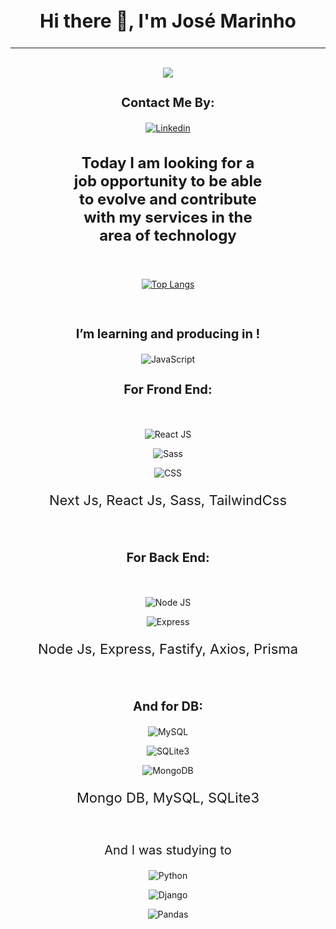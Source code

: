 <div align="center"> 
  <h2 style="font-size: 30px"> 
    Hi there 👋, I'm
    <b>José Marinho</b>
</h2>

<hr />
<br />


<picture>
  <source 
    srcset="https://github-readme-stats.vercel.app/api?username=clowdcap&show_icons=true&theme=tokyonight"
    media="(prefers-color-scheme: dark)"
  />
  <source
    srcset="https://github-readme-stats.vercel.app/api?username=clowdcap&show_icons=true"
    media="(prefers-color-scheme: light), (prefers-color-scheme: no-preference)"
  />
  <img src="https://github-readme-stats.vercel.app/api?username=clowdcap&show_icons=true" />
</picture>

<br />

<h3 style="font-weight: bold; font-size: 20px">Contact Me By:</h3>

[![Linkedin](https://img.shields.io/badge/LinkedIn-0077B5?style=for-the-badge&logo=linkedin&logoColor=white)](https://www.linkedin.com/in/jose-marinho-dev/)

<h3 style="width: 60%; font-size: 24px">Today I am looking for a job opportunity to be able to evolve and contribute with my services in the area of technology</h3>

<br />

[![Top Langs](https://github-readme-stats.vercel.app/api/top-langs/?username=clowdcap&theme=tokyonight&layout=compact)](https://github.com/clowdcap/github-readme-stats)
  

<br />

<h3 style="font-weight: bold; font-size: 20px">I’m learning and producing in !</h3>

![JavaScript](https://img.shields.io/badge/JavaScript-323330?style=for-the-badge&logo=javascript&logoColor=F7DF1E) 


<h3 style="font-weight: bold; font-size: 20px"> For Frond End:</h3>
<br />

![React JS](https://img.shields.io/badge/React-20232A?style=for-the-badge&logo=react&logoColor=61DAFB)
<br />

![Sass](https://img.shields.io/badge/Sass-CC6699?style=for-the-badge&logo=sass&logoColor=white)
<br />

![CSS](https://img.shields.io/badge/CSS3-1572B6?style=for-the-badge&logo=css3&logoColor=white)
<br />

<p style="font-size: 22px">Next Js, React Js, Sass, TailwindCss</p>

<br />
<h3 style="font-weight: bold; font-size: 20px"> For Back End: </h3>
<br />

![Node JS](https://img.shields.io/badge/Node.js-339933?style=for-the-badge&logo=nodedotjs&logoColor=white)
<br />

![Express](https://img.shields.io/badge/Express.js-000000?style=for-the-badge&logo=express&logoColor=white)
<br />
<p style="font-size: 22px">Node Js, Express, Fastify, Axios, Prisma </p>

<br />
<h3 style="font-weight: bold; font-size: 20px"> And for DB: </h3>

![MySQL](https://img.shields.io/badge/MySQL-005C84?style=for-the-badge&logo=mysql&logoColor=white)
<br />

![SQLite3](https://img.shields.io/badge/SQLite-07405E?style=for-the-badge&logo=sqlite&logoColor=white)
<br />

![MongoDB](https://img.shields.io/badge/MongoDB-4EA94B?style=for-the-badge&logo=mongodb&logoColor=white)
<br />
<p style="font-size: 22px">Mongo DB, MySQL, SQLite3</p>
<br />

<p style="font-size: 20px">And I was studying to</p>

![Python](https://img.shields.io/badge/Python-FFD43B?style=for-the-badge&logo=python&logoColor=blue)
<br />

![Django](https://img.shields.io/badge/Django-092E20?style=for-the-badge&logo=django&logoColor=green)
<br />

![Pandas](https://img.shields.io/badge/Pandas-2C2D72?style=for-the-badge&logo=pandas&logoColor=white)

</div>
